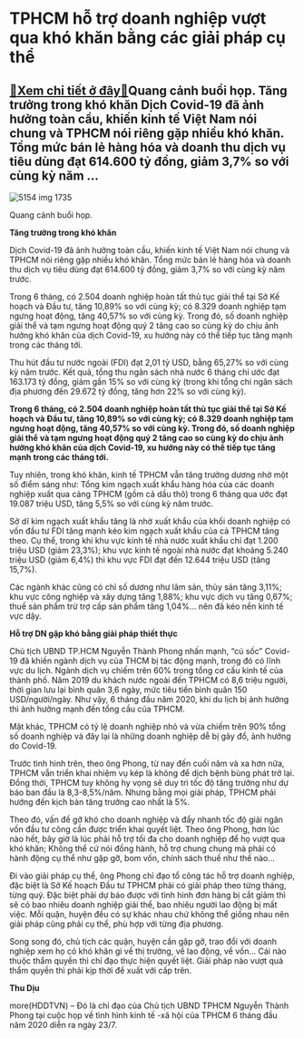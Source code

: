 TPHCM hỗ trợ doanh nghiệp vượt qua khó khăn bằng các giải pháp cụ thể
=====================================================================

[:gift:Xem chi tiết ở đây:gift:](https://hddtvn.com/tphcm-ho-tro-doanh-nghiep-vuot-qua-kho-khan-bang-cac-giai-phap-cu-the/)Quang cảnh buổi họp. Tăng trưởng trong khó khăn Dịch Covid-19 đã ảnh hưởng toàn cầu, khiến kinh tế Việt Nam nói chung và TPHCM nói riêng gặp nhiều khó khăn. Tổng mức bán lẻ hàng hóa và doanh thu dịch vụ tiêu dùng đạt 614.600 tỷ đồng, giảm 3,7% so với cùng kỳ năm …
------------------------------------------------------------------------------------------------------------------------------------------------------------------------------------------------------------------------------------------------------------------------





![5154 img 1735](https://haiquanonline.com.vn/stores/news_dataimages/diunt/072020/23/12/in_article/5154_IMG_1735.jpg?rt=20200723141806 "Quang cảnh buổi họp. ")


Quang cảnh buổi họp. 



**Tăng trưởng trong khó khăn**


Dịch Covid-19 đã ảnh hưởng toàn cầu, khiến kinh tế Việt Nam nói chung và TPHCM nói riêng gặp nhiều khó khăn. Tổng mức bán lẻ hàng hóa và doanh thu dịch vụ tiêu dùng đạt 614.600 tỷ đồng, giảm 3,7% so với cùng kỳ năm trước.


Trong 6 tháng, có 2.504 doanh nghiệp hoàn tất thủ tục giải thể tại Sở Kế hoạch và Đầu tư, tăng 10,89% so với cùng kỳ; có 8.329 doanh nghiệp tạm ngưng hoạt động, tăng 40,57% so với cùng kỳ. Trong đó, số doanh nghiệp giải thể và tạm ngưng hoạt động quý 2 tăng cao so cùng kỳ do chịu ảnh hưởng khó khăn của dịch Covid-19, xu hướng này có thể tiếp tục tăng mạnh trong các tháng tới.


Thu hút đầu tư nước ngoài (FDI) đạt 2,01 tỷ USD, bằng 65,27% so với cùng kỳ năm trước. Kết quả, tổng thu ngân sách nhà nước 6 tháng chỉ ước đạt 163.173 tỷ đồng, giảm gần 15% so với cùng kỳ (trong khi tổng chi ngân sách địa phương đến 29.672 tỷ đồng, tăng hơn 22% so với cùng kỳ).





**Trong 6 tháng, có 2.504 doanh nghiệp hoàn tất thủ tục giải thể tại Sở Kế hoạch và Đầu tư, tăng 10,89% so với cùng kỳ; có 8.329 doanh nghiệp tạm ngưng hoạt động, tăng 40,57% so với cùng kỳ. Trong đó, số doanh nghiệp giải thể và tạm ngưng hoạt động quý 2 tăng cao so cùng kỳ do chịu ảnh hưởng khó khăn của dịch Covid-19, xu hướng này có thể tiếp tục tăng mạnh trong các tháng tới.**



Tuy nhiên, trong khó khăn, kinh tế TPHCM vẫn tăng trưởng dương nhờ một số điểm sáng như: Tổng kim ngạch xuất khẩu hàng hóa của các doanh nghiệp xuất qua cảng TPHCM (gồm cả dầu thô) trong 6 tháng qua ước đạt 19.087 triệu USD, tăng 5,5% so với cùng kỳ năm trước.


Sở dĩ kim ngạch xuất khẩu tăng là nhờ xuất khẩu của khối doanh nghiệp có vốn đầu tư FDI tăng mạnh kéo kim ngạch xuất khẩu của cả TPHCM tăng theo. Cụ thể, trong khi khu vực kinh tế nhà nước xuất khẩu chỉ đạt 1.200 triệu USD (giảm 23,3%); khu vực kinh tế ngoài nhà nước đạt khoảng 5.240 triệu USD (giảm 6,4%) thì khu vực FDI đạt đến 12.644 triệu USD (tăng 15,7%).


Các ngành khác cũng có chỉ số dương như lâm sản, thủy sản tăng 3,11%; khu vực công nghiệp và xây dựng tăng 1,88%; khu vực dịch vụ tăng 0,67%; thuế sản phẩm trừ trợ cấp sản phẩm tăng 1,04%… nên đã kéo nền kinh tế vực dậy.


**Hỗ trợ DN gặp khó bằng giải pháp thiết thực**


Chủ tịch UBND TP.HCM Nguyễn Thành Phong nhấn mạnh, “cú sốc” Covid-19 đã khiến ngành dịch vụ của THCM bị tác động mạnh, trong đó có lĩnh vực du lịch. Ngành dịch vụ chiếm trên 60% trong tổng cơ cấu kinh tế của thành phố. Năm 2019 du khách nước ngoài đến TPHCM có 8,6 triệu người, thời gian lưu lại bình quân 3,6 ngày, mức tiêu tiền bình quân 150 USD/người/ngày. Như vậy, 6 tháng đầu năm 2020, khi du lịch bị ảnh hưởng thì ảnh hưởng mạnh đến tổng cầu của TPHCM.


Mặt khác, TPHCM có tỷ lệ doanh nghiệp nhỏ và vừa chiếm trên 90% tổng số doanh nghiệp và đây lại là những doanh nghiệp dễ bị gãy đổ, ảnh hưởng do Covid-19.


Trước tình hình trên, theo ông Phong, từ nay đến cuối năm và xa hơn nữa, TPHCM vẫn triển khai nhiệm vụ kép là không để dịch bệnh bùng phát trở lại. Đồng thời, TPHCM tuy không hy vọng sẽ duy trì tốc độ tăng trưởng như dự báo ban đầu là 8,3-8,5%/năm. Nhưng bằng mọi giải pháp, TPHCM phải hướng đến kịch bản tăng trưởng cao nhất là 5%.


Theo đó, vấn đề gỡ khó cho doanh nghiệp và đẩy nhanh tốc độ giải ngân vốn đầu tư công cần được triển khai quyết liệt. Theo ông Phong, hơn lúc nào hết, bây giờ là lúc phải hỗ trợ tối đa cho doanh nghiệp để họ vượt qua khó khăn; Không thể cứ nói đồng hành, hỗ trợ chung chung mà phải có hành động cụ thể như gặp gỡ, bom vốn, chính sách thuế như thế nào…


Đi vào giải pháp cụ thể, ông Phong chỉ đạo tổ công tác hỗ trợ doanh nghiệp, đặc biệt là Sở Kế hoạch Đầu tư TPHCM phải có giải pháp theo từng tháng, từng quý. Đặc biệt phải dự báo được với tình hình đơn hàng bị cắt giảm thì sẽ có bao nhiêu doanh nghiệp giải thể, bao nhiêu người lao động bị mất việc. Mỗi quận, huyện đều có sự khác nhau chứ không thể giống nhau nên giải pháp cũng phải cụ thể, phù hợp với từng địa phương. 


Song song đó, chủ tịch các quận, huyện cần gặp gỡ, trao đổi với doanh nghiệp xem họ có khó khăn gì về thị trường, về lao động, về vốn… Cái nào thuộc thẩm quyền thì chỉ đạo thực hiện quyết liệt. Giải pháp nào vượt quá thẩm quyền thì phải kịp thời đề xuất với cấp trên.




**Thu Dịu**



more(HDDTVN) – Đó là chỉ đạo của Chủ tịch UBND TPHCM Nguyễn Thành Phong tại cuộc họp về tình hình kinh tế -xã hội của TPHCM 6 tháng đầu năm 2020 diễn ra ngày 23/7.

